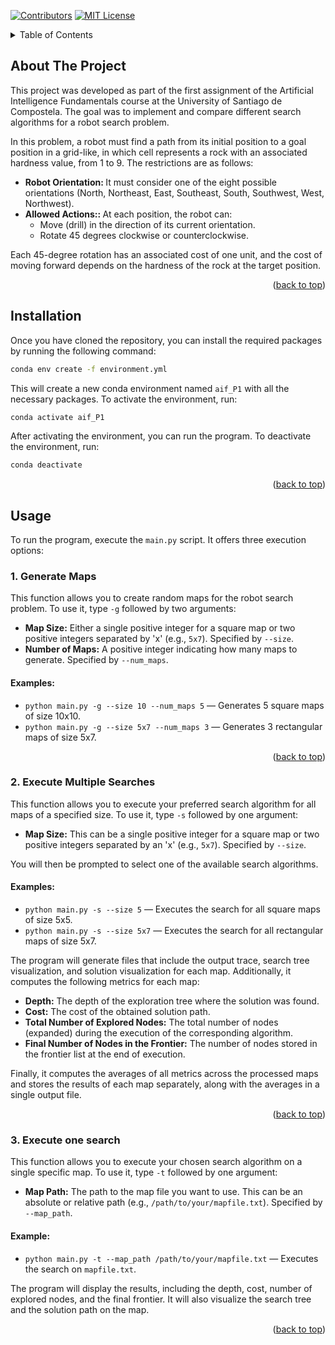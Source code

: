 <!-- Improved compatibility of back to top link: See: https://github.com/othneildrew/Best-README-Template/pull/73 -->
<a id="readme-top"></a>

[![Contributors][contributors-shield]][contributors-url]
[![MIT License][license-shield]][license-url]

<!-- TABLE OF CONTENTS -->
<details>
  <summary>Table of Contents</summary>
  <ol>
    <li>
      <a href="#about-the-project">About The Project</a>
    </li>
    <li>
      <a href="#installation">Installation</a>
    </li>
    <li>
        <a href="#usage">Usage</a>
        <ul>
          <li>  <a href="#generate-maps">Generate maps</a> </li>
          <li>  <a href="#execute-several-searchs">Execute several searchs</a> </li>
          <li>  <a href="#execute-one-search">Execute one search</a> </li>
        </ul>        
    </li>
  </ol>
</details>


<!-- ABOUT THE PROJECT -->
## About The Project

This project was developed as part of the first assignment of the Artificial Intelligence Fundamentals course at the University of Santiago de Compostela. The goal was to implement and compare different search algorithms for a robot search problem. 

In this problem, a robot must find a path from its initial position to a goal position in a grid-like, in which cell represents a rock with an associated hardness value, from 1 to 9. The restrictions are as follows:
<ul>
    <li> <b> Robot Orientation: </b> It must consider one of the eight possible orientations (North, Northeast, East, Southeast, South, Southwest, West, Northwest). </li>
    <li> <b> Allowed Actions:: </b> At each position, the robot can:
    <ul>
        <li> Move (drill) in the direction of its current orientation. </li>
        <li>Rotate 45 degrees clockwise or counterclockwise.</li>
    </ul>
    </li>
</ul>
Each 45-degree rotation has an associated cost of one unit, and the cost of moving forward depends on the hardness of the rock at the target position.



<p align="right">(<a href="#readme-top">back to top</a>)</p>



<!-- INSTALLATION -->
## Installation

Once you have cloned the repository, you can install the required packages by running the following command:

```sh
conda env create -f environment.yml
```

This will create a new conda environment named `aif_P1` with all the necessary packages. To activate the environment, run:

```sh
conda activate aif_P1
```

After activating the environment, you can run the program. To deactivate the environment, run:

```sh
conda deactivate
```

<p align="right">(<a href="#readme-top">back to top</a>)</p>


<!-- USAGE EXAMPLES -->
## Usage

<p>To run the program, execute the <code>main.py</code> script. It offers three execution options:</p>

<h3 id="generate-maps"> 1. Generate Maps </h3>

This function allows you to create random maps for the robot search problem. To use it, type `-g` followed by two arguments:
<ul>
  <li><b>Map Size:</b> Either a single positive integer for a square map or two positive integers separated by 'x' (e.g., <code>5x7</code>). Specified by <code>--size</code>.</li>
  <li><b>Number of Maps:</b> A positive integer indicating how many maps to generate. Specified by <code>--num_maps</code>.</li>
</ul>

#### Examples:
<ul>
  <li><code>python main.py -g --size 10 --num_maps 5</code> — Generates 5 square maps of size 10x10.</li>
  <li><code>python main.py -g --size 5x7 --num_maps 3</code> — Generates 3 rectangular maps of size 5x7.</li>
</ul>

<p align="right">(<a href="#readme-top">back to top</a>)</p>

<h3 id="execute-several-searchs"> 2. Execute Multiple Searches </h3>

<p>This function allows you to execute your preferred search algorithm for all maps of a specified size. To use it, type <code>-s</code> followed by one argument:</p>
<ul>
  <li><b>Map Size:</b> This can be a single positive integer for a square map or two positive integers separated by an 'x' (e.g., <code>5x7</code>). Specified by <code>--size</code>.</li>
</ul>
<p>You will then be prompted to select one of the available search algorithms.</p>

<h4>Examples:</h4>
<ul>
  <li><code>python main.py -s --size 5</code> — Executes the search for all square maps of size 5x5.</li>
  <li><code>python main.py -s --size 5x7</code> — Executes the search for all rectangular maps of size 5x7.</li>
</ul>

<p>The program will generate files that include the output trace, search tree visualization, and solution visualization for each map. Additionally, it computes the following metrics for each map:</p>
<ul>
  <li><b>Depth:</b> The depth of the exploration tree where the solution was found.</li>
  <li><b>Cost:</b> The cost of the obtained solution path.</li>
  <li><b>Total Number of Explored Nodes:</b> The total number of nodes (expanded) during the execution of the corresponding algorithm.</li>
  <li><b>Final Number of Nodes in the Frontier:</b> The number of nodes stored in the frontier list at the end of execution.</li>
</ul>

<p>Finally, it computes the averages of all metrics across the processed maps and stores the results of each map separately, along with the averages in a single output file.</p>


<p align="right">(<a href="#readme-top">back to top</a>)</p>

<h3 id="execute-one-search"> 3. Execute one search </h3>

<p>This function allows you to execute your chosen search algorithm on a single specific map. To use it, type <code>-t</code> followed by one argument:</p>
<ul>
  <li><b>Map Path:</b> The path to the map file you want to use. This can be an absolute or relative path (e.g., <code>/path/to/your/mapfile.txt</code>). Specified by <code>--map_path</code>.</li>
</ul>

<h4>Example:</h4>
<ul>
  <li><code>python main.py -t --map_path /path/to/your/mapfile.txt</code> — Executes the search on <code>mapfile.txt</code>.</li>
</ul>

<p>The program will display the results, including the depth, cost, number of explored nodes, and the final frontier. It will also visualize the search tree and the solution path on the map.</p>
<p align="right">(<a href="#readme-top">back to top</a>)</p>


<!-- MARKDOWN LINKS & IMAGES -->
<!-- https://www.markdownguide.org/basic-syntax/#reference-style-links -->
[contributors-shield]: https://img.shields.io/github/contributors/github_username/repo_name.svg?style=for-the-badge
[contributors-url]: https://github.com/markel3/AIF_USC/graphs/contributors
[forks-shield]: https://img.shields.io/github/forks/github_username/repo_name.svg?style=for-the-badge
[forks-url]: https://github.com/github_username/repo_name/network/members
[stars-shield]: https://img.shields.io/github/stars/github_username/repo_name.svg?style=for-the-badge
[stars-url]: https://github.com/github_username/repo_name/stargazers
[issues-shield]: https://img.shields.io/github/issues/github_username/repo_name.svg?style=for-the-badge
[issues-url]: https://github.com/github_username/repo_name/issues
[license-shield]: https://img.shields.io/github/license/github_username/repo_name.svg?style=for-the-badge
[license-url]: https://github.com/markel3/AIF_USC/blob/main/LICENSE
[linkedin-shield]: https://img.shields.io/badge/-LinkedIn-black.svg?style=for-the-badge&logo=linkedin&colorB=555
[linkedin-url]: https://linkedin.com/in/linkedin_username
[product-screenshot]: images/screenshot.png
[Next.js]: https://img.shields.io/badge/next.js-000000?style=for-the-badge&logo=nextdotjs&logoColor=white
[Next-url]: https://nextjs.org/
[React.js]: https://img.shields.io/badge/React-20232A?style=for-the-badge&logo=react&logoColor=61DAFB
[React-url]: https://reactjs.org/
[Vue.js]: https://img.shields.io/badge/Vue.js-35495E?style=for-the-badge&logo=vuedotjs&logoColor=4FC08D
[Vue-url]: https://vuejs.org/
[Angular.io]: https://img.shields.io/badge/Angular-DD0031?style=for-the-badge&logo=angular&logoColor=white
[Angular-url]: https://angular.io/
[Svelte.dev]: https://img.shields.io/badge/Svelte-4A4A55?style=for-the-badge&logo=svelte&logoColor=FF3E00
[Svelte-url]: https://svelte.dev/
[Laravel.com]: https://img.shields.io/badge/Laravel-FF2D20?style=for-the-badge&logo=laravel&logoColor=white
[Laravel-url]: https://laravel.com
[Bootstrap.com]: https://img.shields.io/badge/Bootstrap-563D7C?style=for-the-badge&logo=bootstrap&logoColor=white
[Bootstrap-url]: https://getbootstrap.com
[JQuery.com]: https://img.shields.io/badge/jQuery-0769AD?style=for-the-badge&logo=jquery&logoColor=white
[JQuery-url]: https://jquery.com 